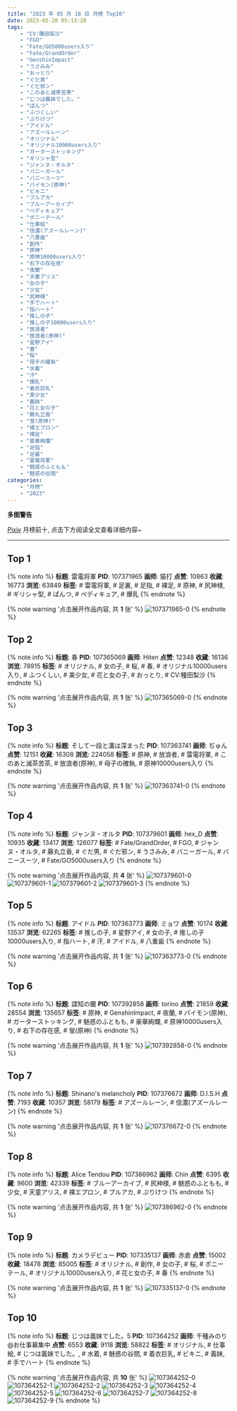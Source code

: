 ```yaml
---
title: "2023 年 05 月 18 日 月榜 Top10"
date: 2023-05-20 05:13:28
tags:
    - "CV:種田梨沙"
    - "FGO"
    - "Fate/GO5000users入り"
    - "Fate/GrandOrder"
    - "GenshinImpact"
    - "うさみみ"
    - "おっとり"
    - "ぐだ男"
    - "ぐだ邪ン"
    - "このあと滅茶苦茶"
    - "じつは義妹でした。"
    - "ぱんつ"
    - "ふつくしい"
    - "ぷりけつ"
    - "アイドル"
    - "アズールレーン"
    - "オリジナル"
    - "オリジナル10000users入り"
    - "ガーターストッキング"
    - "ギリシャ型"
    - "ジャンヌ・オルタ"
    - "バニーガール"
    - "バニースーツ"
    - "パイモン(原神)"
    - "ビキニ"
    - "ブルアカ"
    - "ブルーアーカイブ"
    - "ペディキュア"
    - "ポニーテール"
    - "仕事絵"
    - "信濃(アズールレーン)"
    - "八重歯"
    - "創作"
    - "原神"
    - "原神10000users入り"
    - "右下の存在感"
    - "夜蘭"
    - "天童アリス"
    - "女の子"
    - "少女"
    - "尻神様"
    - "手でハート"
    - "指ハート"
    - "推しの子"
    - "推しの子10000users入り"
    - "放浪者"
    - "放浪者(原神)"
    - "星野アイ"
    - "春"
    - "桜"
    - "母子の確執"
    - "水着"
    - "汗"
    - "爆乳"
    - "着衣巨乳"
    - "美少女"
    - "義妹"
    - "花と女の子"
    - "藤丸立香"
    - "蛍(原神)"
    - "裸エプロン"
    - "裸足"
    - "豪華絢爛"
    - "足指"
    - "足裏"
    - "雷電将軍"
    - "魅惑のふともも"
    - "魅惑の谷間"
categories:
    - "月榜"
    - "2023"
---
```


<i class="fa fa-triangle-exclamation"></i>**多图警告**<i class="fa fa-triangle-exclamation"></i>

[Pixiv](https://www.pixiv.net/) 月榜前十, 点击下方阅读全文查看详细内容~

<!-- more -->

---

## Top 1

{% note info %}
**标题**: 雷電将軍
**PID**: 107371965 **画师**: 猫打
**点赞**: 10863 **收藏**: 16773 **浏览**: 63849
**标签**: # 雷電将軍, # 足裏, # 足指, # 裸足, # 原神, # 尻神様, # ギリシャ型, # ぱんつ, # ペディキュア, # 爆乳
{% endnote %}

{% note warning '点击展开作品内容, 共 **1** 张' %}
![107371965-0](https://i.pixiv.re/img-original/img/2023/04/21/09/02/05/107371965_p0.jpg)
{% endnote %}

## Top 2

{% note info %}
**标题**: 春
**PID**: 107365069 **画师**: Hiten
**点赞**: 12348 **收藏**: 16136 **浏览**: 78915
**标签**: # オリジナル, # 女の子, # 桜, # 春, # オリジナル10000users入り, # ふつくしい, # 美少女, # 花と女の子, # おっとり, # CV:種田梨沙
{% endnote %}

{% note warning '点击展开作品内容, 共 **1** 张' %}
![107365069-0](https://i.pixiv.re/img-original/img/2023/04/21/00/30/01/107365069_p0.jpg)
{% endnote %}

## Top 3

{% note info %}
**标题**: そして一段と溝は深まった
**PID**: 107363741 **画师**: ぢゅん
**点赞**: 12151 **收藏**: 16308 **浏览**: 224058
**标签**: # 原神, # 放浪者, # 雷電将軍, # このあと滅茶苦茶, # 放浪者(原神), # 母子の確執, # 原神10000users入り
{% endnote %}

{% note warning '点击展开作品内容, 共 **1** 张' %}
![107363741-0](https://i.pixiv.re/img-original/img/2023/04/21/00/00/33/107363741_p0.jpg)
{% endnote %}

## Top 4

{% note info %}
**标题**: ジャンヌ・オルタ
**PID**: 107379601 **画师**: hex_D
**点赞**: 10935 **收藏**: 13417 **浏览**: 126077
**标签**: # Fate/GrandOrder, # FGO, # ジャンヌ・オルタ, # 藤丸立香, # ぐだ男, # ぐだ邪ン, # うさみみ, # バニーガール, # バニースーツ, # Fate/GO5000users入り
{% endnote %}

{% note warning '点击展开作品内容, 共 **4** 张' %}
![107379601-0](https://i.pixiv.re/img-original/img/2023/04/21/17/06/55/107379601_p0.jpg)
![107379601-1](https://i.pixiv.re/img-original/img/2023/04/21/17/06/55/107379601_p1.jpg)
![107379601-2](https://i.pixiv.re/img-original/img/2023/04/21/17/06/55/107379601_p2.jpg)
![107379601-3](https://i.pixiv.re/img-original/img/2023/04/21/17/06/55/107379601_p3.jpg)
{% endnote %}

## Top 5

{% note info %}
**标题**: アイドル
**PID**: 107363773 **画师**: ミョワ
**点赞**: 10174 **收藏**: 13537 **浏览**: 62265
**标签**: # 推しの子, # 星野アイ, # 女の子, # 推しの子10000users入り, # 指ハート, # 汗, # アイドル, # 八重歯
{% endnote %}

{% note warning '点击展开作品内容, 共 **1** 张' %}
![107363773-0](https://i.pixiv.re/img-original/img/2023/04/21/00/00/44/107363773_p0.png)
{% endnote %}

## Top 6

{% note info %}
**标题**: 諜知の蘭
**PID**: 107392858 **画师**: torino
**点赞**: 21859 **收藏**: 28554 **浏览**: 135657
**标签**: # 原神, # GenshinImpact, # 夜蘭, # パイモン(原神), # ガーターストッキング, # 魅惑のふともも, # 豪華絢爛, # 原神10000users入り, # 右下の存在感, # 蛍(原神)
{% endnote %}

{% note warning '点击展开作品内容, 共 **1** 张' %}
![107392858-0](https://i.pixiv.re/img-original/img/2023/04/22/00/00/42/107392858_p0.jpg)
{% endnote %}

## Top 7

{% note info %}
**标题**: Shinano's melancholy
**PID**: 107376672 **画师**: D.I.S.H
**点赞**: 7193 **收藏**: 10357 **浏览**: 58179
**标签**: # アズールレーン, # 信濃(アズールレーン)
{% endnote %}

{% note warning '点击展开作品内容, 共 **1** 张' %}
![107376672-0](https://i.pixiv.re/img-original/img/2023/04/21/14/08/31/107376672_p0.png)
{% endnote %}

## Top 8

{% note info %}
**标题**: Alice Tendou
**PID**: 107386962 **画师**: Chin
**点赞**: 6395 **收藏**: 9600 **浏览**: 42339
**标签**: # ブルーアーカイブ, # 尻神様, # 魅惑のふともも, # 少女, # 天童アリス, # 裸エプロン, # ブルアカ, # ぷりけつ
{% endnote %}

{% note warning '点击展开作品内容, 共 **1** 张' %}
![107386962-0](https://i.pixiv.re/img-original/img/2023/04/21/21/19/45/107386962_p0.png)
{% endnote %}

## Top 9

{% note info %}
**标题**: カメラデビュー
**PID**: 107335137 **画师**: 赤倉
**点赞**: 15002 **收藏**: 18478 **浏览**: 85005
**标签**: # オリジナル, # 創作, # 女の子, # 桜, # ポニーテール, # オリジナル10000users入り, # 花と女の子, # 春
{% endnote %}

{% note warning '点击展开作品内容, 共 **1** 张' %}
![107335137-0](https://i.pixiv.re/img-original/img/2023/04/20/00/28/47/107335137_p0.png)
{% endnote %}

## Top 10

{% note info %}
**标题**: じつは義妹でした。5
**PID**: 107364252 **画师**: 千種みのり@お仕事募集中
**点赞**: 6553 **收藏**: 9118 **浏览**: 58822
**标签**: # オリジナル, # 仕事絵, # じつは義妹でした。, # 水着, # 魅惑の谷間, # 着衣巨乳, # ビキニ, # 義妹, # 手でハート
{% endnote %}

{% note warning '点击展开作品内容, 共 **10** 张' %}
![107364252-0](https://i.pixiv.re/img-original/img/2023/04/21/00/08/12/107364252_p0.jpg)
![107364252-1](https://i.pixiv.re/img-original/img/2023/04/21/00/08/12/107364252_p1.jpg)
![107364252-2](https://i.pixiv.re/img-original/img/2023/04/21/00/08/12/107364252_p2.jpg)
![107364252-3](https://i.pixiv.re/img-original/img/2023/04/21/00/08/12/107364252_p3.jpg)
![107364252-4](https://i.pixiv.re/img-original/img/2023/04/21/00/08/12/107364252_p4.jpg)
![107364252-5](https://i.pixiv.re/img-original/img/2023/04/21/00/08/12/107364252_p5.jpg)
![107364252-6](https://i.pixiv.re/img-original/img/2023/04/21/00/08/12/107364252_p6.jpg)
![107364252-7](https://i.pixiv.re/img-original/img/2023/04/21/00/08/12/107364252_p7.jpg)
![107364252-8](https://i.pixiv.re/img-original/img/2023/04/21/00/08/12/107364252_p8.jpg)
![107364252-9](https://i.pixiv.re/img-original/img/2023/04/21/00/08/12/107364252_p9.jpg)
{% endnote %}
